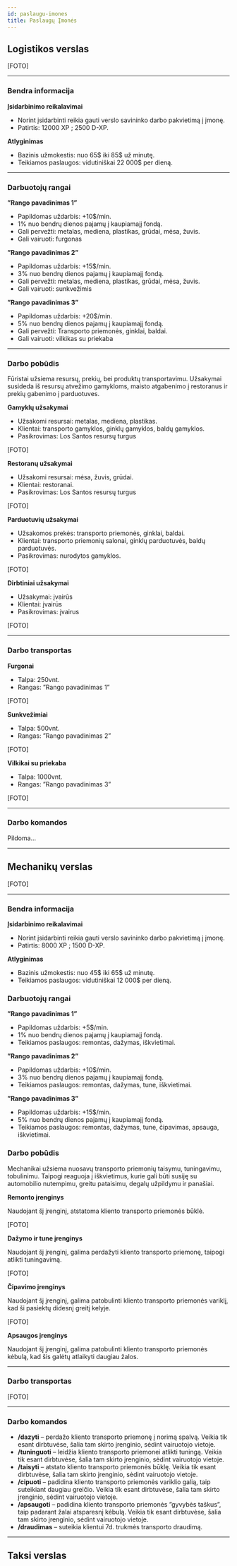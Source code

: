 ```yaml
---
id: paslaugu-imones
title: Paslaugų Įmonės
---
```


## Logistikos verslas

[FOTO]

---

### Bendra informacija

**Įsidarbinimo reikalavimai**
* Norint įsidarbinti reikia gauti verslo savininko darbo pakvietimą į įmonę.
* Patirtis: 12000 XP ; 2500 D-XP.

**Atlyginimas**
* Bazinis užmokestis: nuo 65$ iki 85$ už minutę.
* Teikiamos paslaugos: vidutiniškai 22 000$ per dieną.

---

### Darbuotojų rangai

**”Rango pavadinimas 1”**
* Papildomas uždarbis: +10$/min.
* 1% nuo bendrų dienos pajamų į kaupiamajį fondą.
* Gali pervežti: metalas, mediena, plastikas, grūdai, mėsa, žuvis.
* Gali vairuoti: furgonas

**”Rango pavadinimas 2”**
* Papildomas uždarbis: +15$/min.
* 3% nuo bendrų dienos pajamų į kaupiamajį fondą.
* Gali pervežti: metalas, mediena, plastikas, grūdai, mėsa, žuvis.
* Gali vairuoti: sunkvežimis

**”Rango pavadinimas 3”**
* Papildomas uždarbis: +20$/min.
* 5% nuo bendrų dienos pajamų į kaupiamajį fondą.
* Gali pervežti: Transporto priemonės, ginklai, baldai.
* Gali vairuoti: vilkikas su priekaba

---

### Darbo pobūdis

Fūristai užsiema resursų, prekių, bei produktų transportavimu. Užsakymai susideda iš resursų atvežimo gamykloms, maisto atgabenimo į restoranus ir prekių gabenimo į parduotuves.

**Gamyklų užsakymai**
* Užsakomi resursai: metalas, mediena, plastikas.
* Klientai: transporto gamyklos, ginklų gamyklos, baldų gamyklos.
* Pasikrovimas: Los Santos resursų turgus

[FOTO]

**Restoranų užsakymai**
* Užsakomi resursai: mėsa, žuvis, grūdai.
* Klientai: restoranai.
* Pasikrovimas: Los Santos resursų turgus

[FOTO]

**Parduotuvių užsakymai**
* Užsakomos prekės: transporto priemonės, ginklai, baldai.
* Klientai: transporto priemonių salonai, ginklų parduotuvės, baldų parduotuvės.
* Pasikrovimas: nurodytos gamyklos.

[FOTO]

**Dirbtiniai užsakymai**
* Užsakymai: įvairūs
* Klientai: įvairūs
* Pasikrovimas: įvairus

[FOTO]

---

### Darbo transportas

**Furgonai**
* Talpa: 250vnt.
* Rangas: ”Rango pavadinimas 1”

[FOTO]

**Sunkvežimiai**
* Talpa: 500vnt.
* Rangas: ”Rango pavadinimas 2”

[FOTO]

**Vilkikai su priekaba**
* Talpa: 1000vnt.
* Rangas: ”Rango pavadinimas 3”

[FOTO]

---

### Darbo komandos

Pildoma…

---

## Mechanikų verslas

[FOTO]

---

### Bendra informacija

**Įsidarbinimo reikalavimai**
* Norint įsidarbinti reikia gauti verslo savininko darbo pakvietimą į įmonę.
* Patirtis: 8000 XP ; 1500 D-XP.

**Atlyginimas**
* Bazinis užmokestis: nuo 45$ iki 65$ už minutę.
* Teikiamos paslaugos: vidutiniškai 12 000$ per dieną.

### Darbuotojų rangai

**”Rango pavadinimas 1”**
* Papildomas uždarbis: +5$/min.
* 1% nuo bendrų dienos pajamų į kaupiamajį fondą.
* Teikiamos paslaugos: remontas, dažymas, iškvietimai.

**”Rango pavadinimas 2”**
* Papildomas uždarbis: +10$/min.
* 3% nuo bendrų dienos pajamų į kaupiamajį fondą.
* Teikiamos paslaugos: remontas, dažymas, tune, iškvietimai.

**”Rango pavadinimas 3”**
* Papildomas uždarbis: +15$/min.
* 5% nuo bendrų dienos pajamų į kaupiamajį fondą.
* Teikiamos paslaugos: remontas, dažymas, tune, čipavimas, apsauga, iškvietimai.

### Darbo pobūdis

Mechanikai užsiema nuosavų transporto priemonių taisymu, tuningavimu, tobulinimu. Taipogi reaguoja į iškvietimus, kurie gali būti susiję su automobilio nutempimu, greitu pataisimu, degalų užpildymu ir panašiai.

**Remonto įrenginys**

Naudojant šį įrenginį, atstatoma kliento transporto priemonės būklė.

[FOTO]

**Dažymo ir tune įrenginys**

Naudojant šį įrenginį, galima perdažyti kliento transporto priemonę, taipogi atlikti tuningavimą.

[FOTO]

**Čipavimo įrenginys**

Naudojant šį įrenginį, galima patobulinti kliento transporto priemonės variklį, kad ši pasiektų didesnį greitį kelyje.

[FOTO]

**Apsaugos įrenginys**

Naudojant šį įrenginį, galima patobulinti kliento transporto priemonės kėbulą, kad šis galėtų atlaikyti daugiau žalos.

---

### Darbo transportas

[FOTO]

---

### Darbo komandos

* **/dazyti** – perdažo kliento transporto priemonę į norimą spalvą. Veikia tik esant dirbtuvėse, šalia tam skirto įrenginio, sėdint vairuotojo vietoje.
* **/tuninguoti** – leidžia kliento transporto priemonei atlikti tuningą. Veikia tik esant dirbtuvėse, šalia tam skirto įrenginio, sėdint vairuotojo vietoje.
* **/taisyti** – atstato kliento transporto priemonės būklę. Veikia tik esant dirbtuvėse, šalia tam skirto įrenginio, sėdint vairuotojo vietoje.
* **/cipuoti** – padidina kliento transporto priemonės variklio galią, taip suteikiant daugiau greičio. Veikia tik esant dirbtuvėse, šalia tam skirto įrenginio, sėdint vairuotojo vietoje.
* **/apsaugoti** – padidina kliento transporto priemonės ”gyvybės taškus”, taip padarant žalai atsparesnį kėbulą. Veikia tik esant dirbtuvėse, šalia tam skirto įrenginio, sėdint vairuotojo vietoje.
* **/draudimas** – suteikia klientui 7d. trukmės transporto draudimą.

---

## Taksi verslas